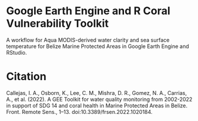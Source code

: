 # Google Earth Engine and R Coral Vulnerability Toolkit
A workflow for Aqua MODIS-derived water clarity and sea surface temperature for Belize Marine Protected Areas in Google Earth Engine and RStudio.

# Citation
Callejas, I. A., Osborn, K., Lee, C. M., Mishra, D. R., Gomez, N. A., Carrias, A., et al. (2022). A GEE Toolkit for water quality monitoring from 2002-2022 in support of SDG 14 and coral health in Marine Protected Areas in Belize. Front. Remote Sens., 1–13. doi:10.3389/frsen.2022.1020184.
